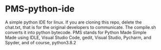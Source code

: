 # PMS-python-ide
A simple python IDE for linux.
If you are cloning this repo, delete the chat.txt, that is for the original developers to communicate.
The compile.sh converts it into python bytecode.
PMS stands for Python Made Simple
Made using IDLE, Visual Studio Code, gedit, Visual Studio, Pycharm, and Spyder, and of course, python3.8.2